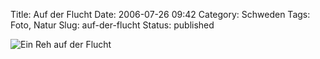 Title: Auf der Flucht
Date: 2006-07-26 09:42
Category: Schweden
Tags: Foto, Natur
Slug: auf-der-flucht
Status: published

![Ein Reh auf der
Flucht](/pic/reh.jpg "Ein Reh auf der Flucht")

